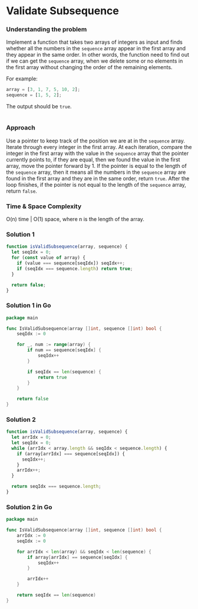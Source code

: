 # Validate Subsequence

### Understanding the problem

Implement a function that takes two arrays of integers as input and finds whether all the numbers in the `sequence` array appear in the first array and they appear in the same order. In other words, the function need to find out if we can get the `sequence` array, when we delete some or no elements in the first array without changing the order of the remaining elements.

For example:

```js
array = [3, 1, 7, 5, 10, 2];
sequence = [1, 5, 2];
```

The output should be `true`.

#

### Approach

Use a pointer to keep track of the position we are at in the `sequence` array. Iterate through every integer in the first array. At each iteration, compare the integer in the first array with the value in the `sequence` array that the pointer currently points to, if they are equal, then we found the value in the first array, move the pointer forward by 1. If the pointer is equal to the length of the `sequence` array, then it means all the numbers in the `sequence` array are found in the first array and they are in the same order, return `true`. After the loop finishes, if the pointer is not equal to the length of the `sequence` array, return `false`.

### Time & Space Complexity

O(n) time | O(1) space, where n is the length of the array.

### Solution 1

```js
function isValidSubsequence(array, sequence) {
  let seqIdx = 0;
  for (const value of array) {
    if (value === sequence[seqIdx]) seqIdx++;
    if (seqIdx === sequence.length) return true;
  }

  return false;
}
```

### Solution 1 in Go

```go
package main

func IsValidSubsequence(array []int, sequence []int) bool {
	seqIdx := 0

	for _, num := range(array) {
		if num == sequence[seqIdx] {
			seqIdx++
		}

		if seqIdx == len(sequence) {
			return true
		}
	}

	return false
}
```

### Solution 2

```js
function isValidSubsequence(array, sequence) {
  let arrIdx = 0;
  let seqIdx = 0;
  while (arrIdx < array.length && seqIdx < sequence.length) {
    if (array[arrIdx] === sequence[seqIdx]) {
      seqIdx++;
    }
    arrIdx++;
  }

  return seqIdx === sequence.length;
}
```

### Solution 2 in Go

```go
package main

func IsValidSubsequence(array []int, sequence []int) bool {
	arrIdx := 0
	seqIdx := 0

	for arrIdx < len(array) && seqIdx < len(sequence) {
		if array[arrIdx] == sequence[seqIdx] {
			seqIdx++
		}

		arrIdx++
	}

	return seqIdx == len(sequence)
}
```

